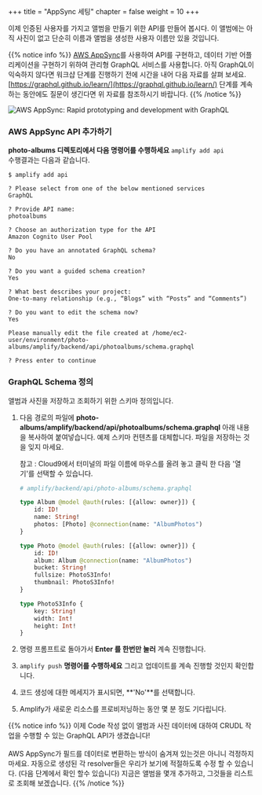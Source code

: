 +++
title = "AppSync 세팅"
chapter = false
weight = 10
+++

이제 인증된 사용자를 가지고 앨범을 만들기 위한 API를 만들어 봅시다. 이 앨범에는 아직 사진이 없고 단순히 이름과 앨범을 생성한 사용자 이름만 있을 것입니다.

{{% notice info %}}
[AWS AppSync](https://aws.amazon.com/appsync/)를 사용하여 API를 구현하고, 데이터 기반 어플리케이션을 구현하기 위하여 관리형 GraphQL 서비스를 사용합니다. 아직 GraphQL이 익숙하지 않다면 워크샵 단계를 진행하기 전에 시간을 내어 다음 자료를 살펴 보세요. [https://graphql.github.io/learn/](https://graphql.github.io/learn/)
단계를 계속하는 동안에도 질문이 생긴다면 위 자료를 참조하시기 바랍니다.
{{% /notice %}}

![AWS AppSync: Rapid prototyping and development with GraphQL](/images/appsync-logo.png)

### AWS AppSync API 추가하기

**photo-albums 디렉토리에서 다음 명령어를 수행하세요**  `amplify add api`   
수행결과는 다음과 같습니다.
```text
$ amplify add api 

? Please select from one of the below mentioned services
GraphQL

? Provide API name:
photoalbums

? Choose an authorization type for the API
Amazon Cognito User Pool

? Do you have an annotated GraphQL schema? 
No

? Do you want a guided schema creation? 
Yes

? What best describes your project: 
One-to-many relationship (e.g., “Blogs” with “Posts” and “Comments”)

? Do you want to edit the schema now? 
Yes

Please manually edit the file created at /home/ec2-user/environment/photo-albums/amplify/backend/api/photoalbums/schema.graphql

? Press enter to continue 
```


### GraphQL Schema 정의

앨범과 사진을 저장하고 조회하기 위한 스키마 정의입니다.

1. 다음 경로의 파일에 **photo-albums/amplify/backend/api/photoalbums/schema.graphql** 아래 내용을 복사하여 붙여넣습니다. 예제 스키마 컨텐츠를 대체합니다. 파일을 저장하는 것을 잊지 마세요. 

    참고 : Cloud9에서 터미널의 파일 이름에 마우스를 올려 놓고 클릭 한 다음 '열기'를 선택할 수 있습니다.

    ```graphql
    # amplify/backend/api/photo-albums/schema.graphql

    type Album @model @auth(rules: [{allow: owner}]) {
        id: ID!
        name: String!
        photos: [Photo] @connection(name: "AlbumPhotos")
    }

    type Photo @model @auth(rules: [{allow: owner}]) {
        id: ID!
        album: Album @connection(name: "AlbumPhotos")
        bucket: String!
        fullsize: PhotoS3Info!
        thumbnail: PhotoS3Info!
    }

    type PhotoS3Info {
        key: String!
        width: Int!
        height: Int!
    }
    ```

1. 명령 프롬프트로 돌아가서 **Enter 를 한번만 눌러** 계속 진행합니다.

1. `amplify push` **명령어를 수행하세요** 그리고 업데이트를 계속 진행할 것인지 확인합니다.

1. 코드 생성에 대한 메세지가 표시되면, **'No'**를 선택합니다.

1. Amplify가 새로운 리소스를 프로비저닝하는 동안 몇 분 정도 기다립니다.

{{% notice info %}}
이제 Code 작성 없이 앨범과 사진 데이터에 대하여 CRUDL 작업을 수행할 수 있는 GraphQL API가 생겼습니다!
<br/><br/>
AWS AppSync가 필드를 데이터로 변환하는 방식이 숨겨져 있는것은 아니니 걱정하지 마세요. 자동으로 생성된 각 resolver들은 우리가 보기에 적절하도록 수정 할 수 있습니다. (다음 단계에서 확인 할수 있습니다) 지금은 앨범을 몇개 추가하고, 그것들을 리스트로 조회해 보겠습니다.
{{% /notice %}}